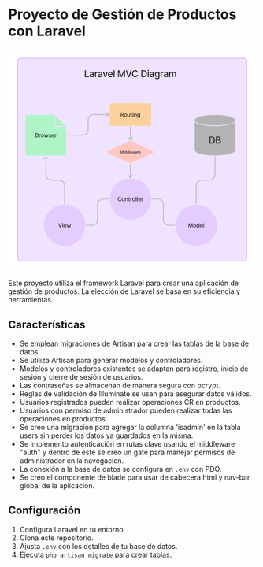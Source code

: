 # Proyecto de Gestión de Productos con Laravel

![Diagrama](resources/images/MVC-Laravel.jpg)

Este proyecto utiliza el framework Laravel para crear una aplicación de gestión de productos. La elección de Laravel se basa en su eficiencia y herramientas.

## Características

- Se emplean migraciones de Artisan para crear las tablas de la base de datos.
- Se utiliza Artisan para generar modelos y controladores.
- Modelos y controladores existentes se adaptan para registro, inicio de sesión y cierre de sesión de usuarios.
- Las contraseñas se almacenan de manera segura con bcrypt.
- Reglas de validación de Illuminate se usan para asegurar datos válidos.
- Usuarios registrados pueden realizar operaciones CR en productos.
- Usuarios con permiso de administrador pueden realizar todas las operaciones en productos.
- Se creo una migracion para agregar la columna 'isadmin' en la tabla users sin perder los datos ya guardados en la misma.
- Se implemento autenticación en rutas clave usando el middleware "auth" y dentro de este se creo un gate para manejar permisos de administrador en la navegacion.
- La conexión a la base de datos se configura en `.env` con PDO.
- Se creo el componente de blade para usar de cabecera html y nav-bar global de la aplicacion.

## Configuración

1. Configura Laravel en tu entorno.
2. Clona este repositorio.
3. Ajusta `.env` con los detalles de tu base de datos.
4. Ejecuta `php artisan migrate` para crear tablas.
